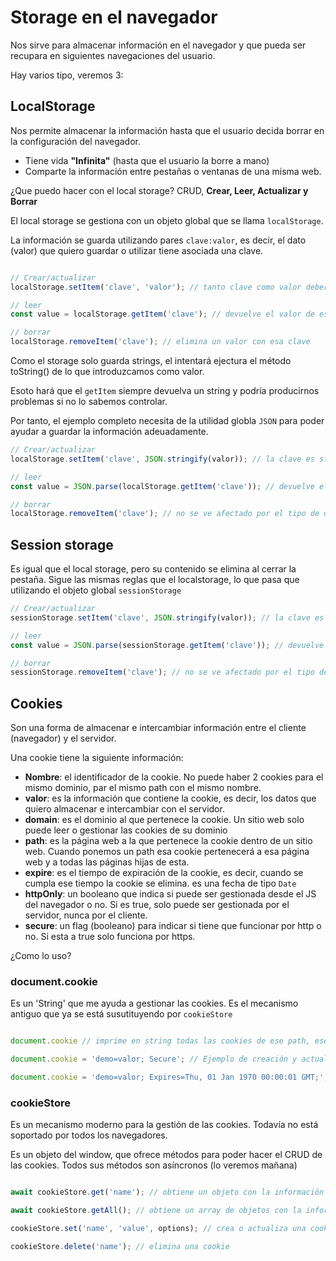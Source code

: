 # Storage en el navegador

Nos sirve para almacenar información en el navegador y que pueda ser recupara en siguientes navegaciones del usuario.

Hay varios tipo, veremos 3:

## LocalStorage

Nos permite almacenar la información hasta que el usuario decida borrar en la configuración del navegador.

- Tiene vida **"Infinita"** (hasta que el usuario la borre a mano)
- Comparte la información entre pestañas o ventanas de una misma web.

¿Que puedo hacer con el local storage? CRUD, **Crear, Leer, Actualizar y Borrar**

El local storage se gestiona con un objeto global que se llama `localStorage`.

La información se guarda utilizando pares `clave:valor`, es decir, el dato (valor) que quiero guardar o utilizar tiene asociada una clave.

```js

// Crear/actualizar
localStorage.setItem('clave', 'valor'); // tanto clave como valor deberían ser de tipo string para evitar errores

// leer
const value = localStorage.getItem('clave'); // devuelve el valor de esa clave o null si no existe

// borrar
localStorage.removeItem('clave'); // elimina un valor con esa clave

```

Como el storage solo guarda strings, el intentará ejectura el método toString() de lo que introduzcamos como valor.

Esoto hará que el `getItem` siempre devuelva un string y podría producirnos problemas si no lo sabemos controlar.

Por tanto, el ejemplo completo necesita de la utilidad globla `JSON` para poder ayudar a guardar la información adeuadamente.

```js
// Crear/actualizar
localStorage.setItem('clave', JSON.stringify(valor)); // la clave es string y con este cambio el valor puede ser cualquier tipo de datos, menos función

// leer
const value = JSON.parse(localStorage.getItem('clave')); // devuelve el valor de esa clave en el tipo de datos original o null si no existe

// borrar
localStorage.removeItem('clave'); // no se ve afectado por el tipo de datos

```

## Session storage

Es igual que el local storage, pero su contenido se elimina al cerrar la pestaña. Sigue las mismas reglas que el localstorage, lo que pasa que utilizando el objeto global `sessionStorage`

```js
// Crear/actualizar
sessionStorage.setItem('clave', JSON.stringify(valor)); // la clave es string y con este cambio el valor puede ser cualquier tipo de datos, menos función

// leer
const value = JSON.parse(sessionStorage.getItem('clave')); // devuelve el valor de esa clave en el tipo de datos original o null si no existe

// borrar
sessionStorage.removeItem('clave'); // no se ve afectado por el tipo de datos
```

## Cookies

Son una forma de almacenar e intercambiar información entre el cliente (navegador) y el servidor.

Una cookie tiene la siguiente información:

- **Nombre**: el identificador de la cookie. No puede haber 2 cookies para el mismo dominio, par el mismo path con el mismo nombre.
- **valor**: es la información que contiene la cookie, es decir, los datos que quiero almacenar e intercambiar con el servidor.
- **domain**: es el dominio al que pertenece la cookie. Un sitio web solo puede leer o gestionar las cookies de su dominio
- **path**: es la página web a la que pertenece la cookie dentro de un sitio web. Cuando ponemos un path esa cookie pertenecerá a esa página web y a todas las páginas hijas de esta.
- **expire**: es el tiempo de expiración de la cookie, es decir, cuando se cumpla ese tiempo la cookie se elimina. es una fecha de tipo `Date`
- **httpOnly**: un booleano que indica si puede ser gestionada desde el JS del navegador o no. Si es true, solo puede ser gestionada por el servidor, nunca por el cliente.
- **secure**: un flag (booleano) para indicar si tiene que funcionar por http o no. Si esta a true solo funciona por https.

¿Como lo uso?

### document.cookie

Es un 'String' que me ayuda a gestionar las cookies. Es el mecanismo antiguo que ya se está susutituyendo por `cookieStore`

```js

document.cookie // imprime en string todas las cookies de ese path, ese dominio que puedan ser gestionadas por JS. Procesando este string podremos obtener el valor de una cookie

document.cookie = 'demo=valor; Secure'; // Ejemplo de creación y actualización de una cookie

document.cookie = 'demo=valor; Expires=Thu, 01 Jan 1970 00:00:01 GMT;'; // eliminación de una cookie, seteando su fecha de expiración a una fecha anterior a la actual, en este caso el 1 de enero de 1970

```

### cookieStore

Es un mecanismo moderno para la gestión de las cookies. Todavía no está soportado por todos los navegadores.

Es un objeto del window, que ofrece métodos para poder hacer el CRUD de las cookies. Todos sus métodos son asíncronos (lo veremos mañana)

```js

await cookieStore.get('name'); // obtiene un objeto con la información de la cookie 'name'

await cookieStore.getAll(); // obtiene un array de objetos con la información de todas las cookies

cookieStore.set('name', 'value', options); // crea o actualiza una cookie

cookieStore.delete('name'); // elimina una cookie

```

